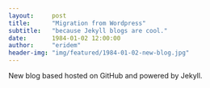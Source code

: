 ```yaml
---
layout:     post
title:      "Migration from Wordpress"
subtitle:   "because Jekyll blogs are cool."
date:       1984-01-02 12:00:00
author:     "eridem"
header-img: "img/featured/1984-01-02-new-blog.jpg"
---
```


New blog based hosted on GitHub and powered by Jekyll.